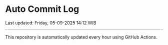 # Auto Commit Log

Last updated: Friday, 05-09-2025 14:12 WIB

---

This repository is automatically updated every hour using GitHub Actions.
